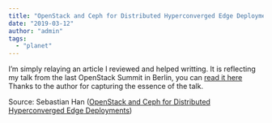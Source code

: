 ```yaml
---
title: "OpenStack and Ceph for Distributed Hyperconverged Edge Deployments"
date: "2019-03-12"
author: "admin"
tags: 
  - "planet"
---
```


I’m simply relaying an article I reviewed and helped writting. It is reflecting my talk from the last OpenStack Summit in Berlin, you can [read it here](https://thenewstack.io/openstack-and-ceph-for-distributed-hyperconverged-edge-deployments/) Thanks to the author for capturing the essence of the talk.

Source: Sebastian Han ([OpenStack and Ceph for Distributed Hyperconverged Edge Deployments](https://sebastien-han.fr/blog/2019/03/12/OpenStack-and-Ceph-for-Distributed-Hyperconverged-Edge-Deployments/))
